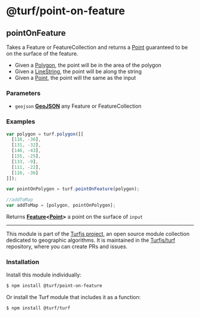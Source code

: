 # @turf/point-on-feature

<!-- Generated by documentation.js. Update this documentation by updating the source code. -->

## pointOnFeature

Takes a Feature or FeatureCollection and returns a [Point][1] guaranteed to be on the surface of the feature.

*   Given a [Polygon][2], the point will be in the area of the polygon
*   Given a [LineString][3], the point will be along the string
*   Given a [Point][1], the point will the same as the input

### Parameters

*   `geojson` **[GeoJSON][4]** any Feature or FeatureCollection

### Examples

```javascript
var polygon = turf.polygon([[
  [116, -36],
  [131, -32],
  [146, -43],
  [155, -25],
  [133, -9],
  [111, -22],
  [116, -36]
]]);

var pointOnPolygon = turf.pointOnFeature(polygon);

//addToMap
var addToMap = [polygon, pointOnPolygon];
```

Returns **[Feature][5]<[Point][6]>** a point on the surface of `input`

[1]: https://tools.ietf.org/html/rfc7946#section-3.1.2

[2]: https://tools.ietf.org/html/rfc7946#section-3.1.6

[3]: https://tools.ietf.org/html/rfc7946#section-3.1.4

[4]: https://tools.ietf.org/html/rfc7946#section-3

[5]: https://tools.ietf.org/html/rfc7946#section-3.2

[6]: https://tools.ietf.org/html/rfc7946#section-3.1.2

<!-- This file is automatically generated. Please don't edit it directly:
if you find an error, edit the source file (likely index.js), and re-run
./scripts/generate-readmes in the turf project. -->

---

This module is part of the [Turfjs project](http://turfjs.org/), an open source
module collection dedicated to geographic algorithms. It is maintained in the
[Turfjs/turf](https://github.com/Turfjs/turf) repository, where you can create
PRs and issues.

### Installation

Install this module individually:

```sh
$ npm install @turf/point-on-feature
```

Or install the Turf module that includes it as a function:

```sh
$ npm install @turf/turf
```

